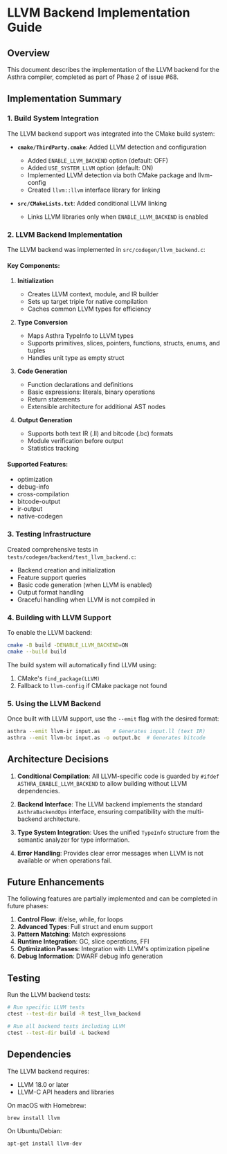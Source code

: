 # LLVM Backend Implementation Guide

## Overview

This document describes the implementation of the LLVM backend for the Asthra compiler, completed as part of Phase 2 of issue #68.

## Implementation Summary

### 1. Build System Integration

The LLVM backend support was integrated into the CMake build system:

- **`cmake/ThirdParty.cmake`**: Added LLVM detection and configuration
  - Added `ENABLE_LLVM_BACKEND` option (default: OFF)
  - Added `USE_SYSTEM_LLVM` option (default: ON)
  - Implemented LLVM detection via both CMake package and llvm-config
  - Created `llvm::llvm` interface library for linking

- **`src/CMakeLists.txt`**: Added conditional LLVM linking
  - Links LLVM libraries only when `ENABLE_LLVM_BACKEND` is enabled

### 2. LLVM Backend Implementation

The LLVM backend was implemented in `src/codegen/llvm_backend.c`:

#### Key Components:

1. **Initialization**
   - Creates LLVM context, module, and IR builder
   - Sets up target triple for native compilation
   - Caches common LLVM types for efficiency

2. **Type Conversion**
   - Maps Asthra TypeInfo to LLVM types
   - Supports primitives, slices, pointers, functions, structs, enums, and tuples
   - Handles unit type as empty struct

3. **Code Generation**
   - Function declarations and definitions
   - Basic expressions: literals, binary operations
   - Return statements
   - Extensible architecture for additional AST nodes

4. **Output Generation**
   - Supports both text IR (.ll) and bitcode (.bc) formats
   - Module verification before output
   - Statistics tracking

#### Supported Features:
- optimization
- debug-info
- cross-compilation
- bitcode-output
- ir-output
- native-codegen

### 3. Testing Infrastructure

Created comprehensive tests in `tests/codegen/backend/test_llvm_backend.c`:

- Backend creation and initialization
- Feature support queries
- Basic code generation (when LLVM is enabled)
- Output format handling
- Graceful handling when LLVM is not compiled in

### 4. Building with LLVM Support

To enable the LLVM backend:

```bash
cmake -B build -DENABLE_LLVM_BACKEND=ON
cmake --build build
```

The build system will automatically find LLVM using:
1. CMake's `find_package(LLVM)`
2. Fallback to `llvm-config` if CMake package not found

### 5. Using the LLVM Backend

Once built with LLVM support, use the `--emit` flag with the desired format:

```bash
asthra --emit llvm-ir input.as    # Generates input.ll (text IR)
asthra --emit llvm-bc input.as -o output.bc  # Generates bitcode
```

## Architecture Decisions

1. **Conditional Compilation**: All LLVM-specific code is guarded by `#ifdef ASTHRA_ENABLE_LLVM_BACKEND` to allow building without LLVM dependencies.

2. **Backend Interface**: The LLVM backend implements the standard `AsthraBackendOps` interface, ensuring compatibility with the multi-backend architecture.

3. **Type System Integration**: Uses the unified `TypeInfo` structure from the semantic analyzer for type information.

4. **Error Handling**: Provides clear error messages when LLVM is not available or when operations fail.

## Future Enhancements

The following features are partially implemented and can be completed in future phases:

1. **Control Flow**: if/else, while, for loops
2. **Advanced Types**: Full struct and enum support
3. **Pattern Matching**: Match expressions
4. **Runtime Integration**: GC, slice operations, FFI
5. **Optimization Passes**: Integration with LLVM's optimization pipeline
6. **Debug Information**: DWARF debug info generation

## Testing

Run the LLVM backend tests:

```bash
# Run specific LLVM tests
ctest --test-dir build -R test_llvm_backend

# Run all backend tests including LLVM
ctest --test-dir build -L backend
```

## Dependencies

The LLVM backend requires:
- LLVM 18.0 or later
- LLVM-C API headers and libraries

On macOS with Homebrew:
```bash
brew install llvm
```

On Ubuntu/Debian:
```bash
apt-get install llvm-dev
```